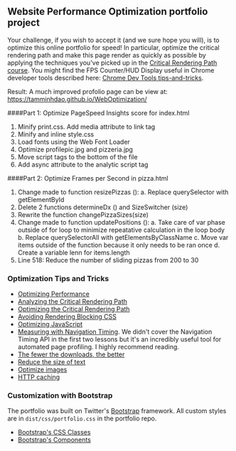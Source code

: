 ## Website Performance Optimization portfolio project

Your challenge, if you wish to accept it (and we sure hope you will), is to optimize this online portfolio for speed! 
In particular, optimize the critical rendering path and make this page render as quickly as possible by applying the 
techniques you've picked up in the [Critical Rendering Path course](https://www.udacity.com/course/ud884).
You might find the FPS Counter/HUD Display useful in Chrome developer tools described here: [Chrome Dev Tools tips-and-tricks](https://developer.chrome.com/devtools/docs/tips-and-tricks).

Result: A much improved profolio page can be view at: https://tamminhdao.github.io/WebOptimization/

####Part 1: Optimize PageSpeed Insights score for index.html

1. Minify print.css. Add media attribute to link tag
2. Minify and inline style.css
3. Load fonts using the Web Font Loader
4. Optimize profilepic.jpg and pizzeria.jpg
5. Move script tags to the bottom of the file
6. Add async attribute to the analytic script tag

####Part 2: Optimize Frames per Second in pizza.html

1. Change made to function resizePizzas ():
    a. Replace querySelector with getElementById
2. Delete 2 functions determineDx () and SizeSwitcher (size) 
3. Rewrite the function changePizzaSizes(size)
4. Change made to function updatePositions ():
    a. Take care of var phase outside of for loop to minimize repeatative calculation in the loop body
    b. Replace querySelectorAll with getElementsByClassName
    c. Move var items outside of the function because it only needs to be ran once
    d. Create a variable lenn for items.length
5. Line 518: Reduce the number of sliding pizzas from 200 to 30

### Optimization Tips and Tricks
* [Optimizing Performance](https://developers.google.com/web/fundamentals/performance/ "web performance")
* [Analyzing the Critical Rendering Path](https://developers.google.com/web/fundamentals/performance/critical-rendering-path/analyzing-crp.html "analyzing crp")
* [Optimizing the Critical Rendering Path](https://developers.google.com/web/fundamentals/performance/critical-rendering-path/optimizing-critical-rendering-path.html "optimize the crp!")
* [Avoiding Rendering Blocking CSS](https://developers.google.com/web/fundamentals/performance/critical-rendering-path/render-blocking-css.html "render blocking css")
* [Optimizing JavaScript](https://developers.google.com/web/fundamentals/performance/critical-rendering-path/adding-interactivity-with-javascript.html "javascript")
* [Measuring with Navigation Timing](https://developers.google.com/web/fundamentals/performance/critical-rendering-path/measure-crp.html "nav timing api"). We didn't cover the Navigation Timing API in the first two lessons but it's an incredibly useful tool for automated page profiling. I highly recommend reading.
* <a href="https://developers.google.com/web/fundamentals/performance/optimizing-content-efficiency/eliminate-downloads.html">The fewer the downloads, the better</a>
* <a href="https://developers.google.com/web/fundamentals/performance/optimizing-content-efficiency/optimize-encoding-and-transfer.html">Reduce the size of text</a>
* <a href="https://developers.google.com/web/fundamentals/performance/optimizing-content-efficiency/image-optimization.html">Optimize images</a>
* <a href="https://developers.google.com/web/fundamentals/performance/optimizing-content-efficiency/http-caching.html">HTTP caching</a>

### Customization with Bootstrap
The portfolio was built on Twitter's <a href="http://getbootstrap.com/">Bootstrap</a> framework. All custom styles are in `dist/css/portfolio.css` in the portfolio repo.

* <a href="http://getbootstrap.com/css/">Bootstrap's CSS Classes</a>
* <a href="http://getbootstrap.com/components/">Bootstrap's Components</a>
